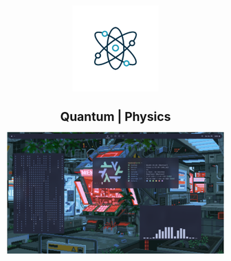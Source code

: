 <p align="center"><img src="./assets/readme/Quantum.png" border-radius="20px" width="200px"></p>

<h1 align="center">Quantum | Physics</h1>

<img src="./assets/readme/Rice.png">
